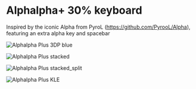 # Alphalpha+ 30% keyboard
Inspired by the iconic Alpha from PyroL (https://github.com/PyrooL/Alpha), featuring an extra alpha key and spacebar

![Alphalpha Plus 3DP blue](https://user-images.githubusercontent.com/69826495/156270772-394afc01-1d1c-4c15-9df5-71d0f3ecb21b.jpg)

![Alphalpha Plus stacked](https://user-images.githubusercontent.com/69826495/145111198-865fb3ac-7463-497f-ae04-7ddeeb020f69.jpeg)

![Alphalpha Plus stacked_split](https://user-images.githubusercontent.com/69826495/157145836-98201f52-3097-414b-9f60-54b7d6837806.jpeg)

![Alphalpha Plus KLE](https://user-images.githubusercontent.com/69826495/157145854-d97e9c32-0b0e-4db4-b3f2-0ad5675c7636.png)
